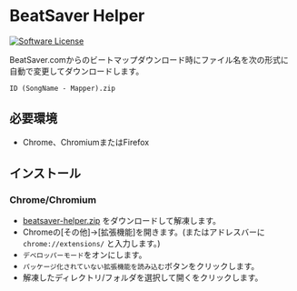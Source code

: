 # BeatSaver Helper

[![Software License](https://img.shields.io/badge/license-MIT-brightgreen.svg)](LICENSE)

BeatSaver.comからのビートマップダウンロード時にファイル名を次の形式に自動で変更してダウンロードします。

`ID (SongName - Mapper).zip`

## 必要環境

* Chrome、ChromiumまたはFirefox

## インストール

### Chrome/Chromium

* [beatsaver-helper.zip](https://github.com/aplulu/beatsaver-helper/releases/latest/download/beatsaver-helper.zip) をダウンロードして解凍します。
* Chromeの[その他]→[拡張機能]を開きます。(またはアドレスバーに `chrome://extensions/` と入力します。)
* `デベロッパーモード`をオンにします。
* `パッケージ化されていない拡張機能を読み込む`ボタンをクリックします。
* 解凍したディレクトリ/フォルダを選択して開くをクリックします。
